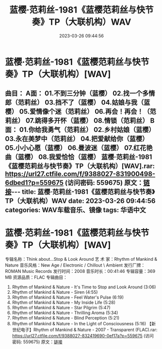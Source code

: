 ﻿---
title: 蓝樱·范莉丝-1981《蓝樱范莉丝与快节奏》TP（大联机构）WAV
date: 2023-03-26 09:44:56
categories: WAV车载音乐、镜像
tags: 华语中文
---
# 蓝樱·范莉丝-1981《蓝樱范莉丝与快节奏》TP（大联机构）[WAV]

曲目：
A面：
01.不到三分钟（蓝樱）
02.找一个多情郎（范莉丝）
03.挡不了（蓝樱）
04.姑娘与我（蓝樱）
05.爱情像个迷（范莉丝）
06.再会！再会！（范莉丝）
07.跳得多开怀（蓝樱）
08.情锁（范莉丝）
B面：
01.你给我勇气（范莉丝）
02.乡村姑娘（蓝樱）
03.永在美梦中（范莉丝）
04.把爱献给你（蓝樱）
05.小小心愿（蓝樱）
06.曼波迷（蓝樱）
07.红花艳曲（蓝樱）
08.我爱恰恰（蓝樱）
蓝樱·范莉丝-1981《蓝樱范莉丝与快节奏》TP（大联机构）[WAV].rar: https://url27.ctfile.com/f/9388027-831900498-6dbed1?p=559675
(访问密码: 559675)
原文：[链接](https://blog.sina.com.cn/s/blog_1647c7e760103115e.html)---
title: 蓝樱·范莉丝-1981《蓝樱范莉丝与快节奏》TP（大联机构）WAV
date: 2023-03-26 09:44:56
categories: WAV车载音乐、镜像
tags: 华语中文
---
# 蓝樱·范莉丝-1981《蓝樱范莉丝与快节奏》TP（大联机构）[WAV]

专辑名称：Think about...Stop & Look
Around
艺 术 家：Rhythm of Mankind & Nature
音乐风格：New Age / Electronic / Chillout \ Ambient
发行厂牌：ROMAN Music Records
发行时间：2008
音乐时长：00:41:46
专辑容量：369 MB
资源品质：FLAC
专辑曲目：
01. Rhythm of Mankind & Nature - It's Time to Stop and Look
Around (3:06)
02. Rhythm of Mankind & Nature - Siren (4:55)
03. Rhythm of Mankind & Nature - Feel Water's Pulse
(6:19)
04. Rhythm of Mankind & Nature - My Inside Life (5:28)
05. Rhythm of Mankind & Nature - Star Pilgrim (5:47)
06. Rhythm of Mankind & Nature - Thrilling Aroma (5:34)
07. Rhythm of Mankind & Nature - Blind Perception (5:21)
08. Rhythm of Mankind & Nature - In the Light of
Consciousness (5:16)
【新世纪电子】Rhythm of Mankind & Nature - 2007 - Transparent
(FLAC).rar: https://url27.ctfile.com/f/9388027-832419690-0ef17a?p=559675
(访问密码: 559675)
原文：[链接](https://blog.sina.com.cn/s/blog_1647c7e760103115e.html)